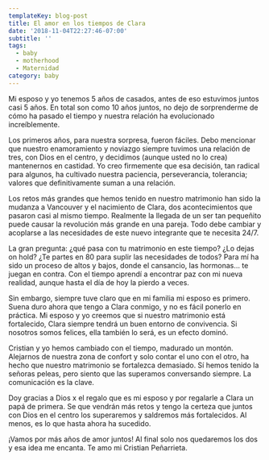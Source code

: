 ```yaml
---
templateKey: blog-post
title: El amor en los tiempos de Clara
date: '2018-11-04T22:27:46-07:00'
subtitle: ''
tags:
  - baby
  - motherhood
  - Maternidad
category: baby
---
```

Mi esposo y yo tenemos 5 años de casados, antes de eso estuvimos juntos casi 5 años. En total son como 10 años juntos, no dejo de sorprenderme de cómo ha pasado el tiempo y nuestra relación ha evolucionado increíblemente.

Los primeros años, para nuestra sorpresa, fueron fáciles. Debo mencionar que nuestro enamoramiento y noviazgo siempre tuvimos una relación de tres, con Dios en el centro, y decidimos (aunque usted no lo crea) mantenernos en castidad. Yo creo firmemente que esa decisión, tan radical para algunos, ha cultivado nuestra paciencia, perseverancia, tolerancia; valores que definitivamente suman a una relación.

Los retos más grandes que hemos tenido en nuestro matrimonio han sido la mudanza a Vancouver y el nacimiento de Clara, dos acontecimientos que pasaron casi al mismo tiempo. Realmente la llegada de un ser tan pequeñito puede causar la revolución más grande en una pareja. Todo debe cambiar y acoplarse a las necesidades de este nuevo integrante que te necesita 24/7.

La gran pregunta: ¿qué pasa con tu matrimonio en este tiempo? ¿Lo dejas on hold? ¿Te partes en 80 para suplir las necesidades de todos? Para mí ha sido un proceso de altos y bajos, donde el cansancio, las hormonas… te juegan en contra. Con el tiempo aprendí a encontrar paz con mi nueva realidad, aunque hasta el día de hoy la pierdo a veces.

Sin embargo, siempre tuve claro que en mi familia mi esposo es primero. Suena duro ahora que tengo a Clara conmigo, y no es fácil ponerlo en práctica. Mi esposo y yo creemos que si nuestro matrimonio está fortalecido, Clara siempre tendrá un buen entorno de convivencia. Si nosotros somos felices, ella también lo será, es un efecto dominó.

Cristian y yo hemos cambiado con el tiempo, madurado un montón. Alejarnos de nuestra zona de confort y solo contar el uno con el otro, ha hecho que nuestro matrimonio se fortalezca demasiado. Sí hemos tenido la señoras peleas, pero siento que las superamos conversando siempre. La comunicación es la clave.

Doy gracias a Dios x el regalo que es mi esposo y por regalarle a Clara un papá de primera. Se que vendrán más retos y tengo la certeza que juntos con Dios en el centro los superaremos y saldremos más fortalecidos. Al menos, es lo que hasta ahora ha sucedido.

¡Vamos por más años de amor juntos! Al final solo nos quedaremos los dos y esa idea me encanta. Te amo mi Cristian Peñarrieta.
